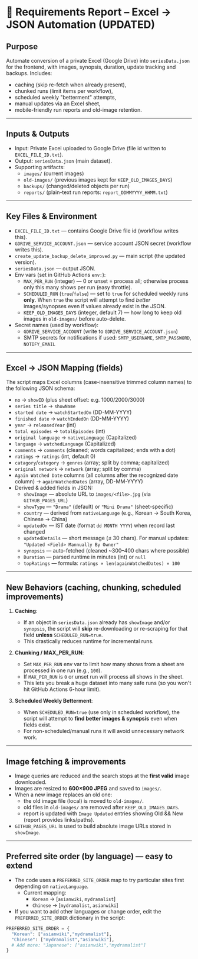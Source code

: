 # 📑 Requirements Report – Excel → JSON Automation (UPDATED)

## Purpose
Automate conversion of a private Excel (Google Drive) into `seriesData.json` for the frontend,
with images, synopsis, duration, update tracking and backups. Includes:
- caching (skip re-fetch when already present),
- chunked runs (limit items per workflow),
- scheduled weekly "betterment" attempts,
- manual updates via an Excel sheet,
- mobile-friendly run reports and old-image retention.

---

## Inputs & Outputs
- Input: Private Excel uploaded to Google Drive (file id written to `EXCEL_FILE_ID.txt`).
- Output: `seriesData.json` (main dataset).
- Supporting artifacts:
  - `images/` (current images)
  - `old-images/` (previous images kept for `KEEP_OLD_IMAGES_DAYS`)
  - `backups/` (changed/deleted objects per run)
  - `reports/` (plain-text run reports: `report_DDMMYYYY_HHMM.txt`)

---

## Key Files & Environment
- `EXCEL_FILE_ID.txt` — contains Google Drive file id (workflow writes this).
- `GDRIVE_SERVICE_ACCOUNT.json` — service account JSON secret (workflow writes this).
- `create_update_backup_delete_improved.py` — main script (the updated version).
- `seriesData.json` — output JSON.
- Env vars (set in GitHub Actions `env:`):
  - `MAX_PER_RUN` (integer) — 0 or unset = process all; otherwise process only this many shows per run (easy throttle).
  - `SCHEDULED_RUN` (`true`/`false`) — set to `true` for scheduled weekly runs **only**. When `true` the script will attempt to find *better* images/synopses even if values already exist in the JSON.
  - `KEEP_OLD_IMAGES_DAYS` (integer, default 7) — how long to keep old images in `old-images/` before auto-delete.
- Secret names (used by workflow):
  - `GDRIVE_SERVICE_ACCOUNT` (write to `GDRIVE_SERVICE_ACCOUNT.json`)
  - SMTP secrets for notifications if used: `SMTP_USERNAME`, `SMTP_PASSWORD`, `NOTIFY_EMAIL`

---

## Excel → JSON Mapping (fields)
The script maps Excel columns (case-insensitive trimmed column names) to the following JSON schema:

- `no` → `showID` (plus sheet offset: e.g. 1000/2000/3000)
- `series title` → `showName`
- `started date` → `watchStartedOn` (DD-MM-YYYY)
- `finished date` → `watchEndedOn` (DD-MM-YYYY)
- `year` → `releasedYear` (int)
- `total episodes` → `totalEpisodes` (int)
- `original language` → `nativeLanguage` (Capitalized)
- `language` → `watchedLanguage` (Capitalized)
- `comments` → `comments` (cleaned; words capitalized; ends with a dot)
- `ratings` → `ratings` (int, default 0)
- `catagory`/`category` → `genres` (array; split by comma; capitalized)
- `original network` → `network` (array; split by comma)
- `Again Watched Date` columns (all columns after the recognized date column) → `againWatchedDates` (array, DD-MM-YYYY)
- Derived & added fields in JSON:
  - `showImage` — absolute URL to `images/<file>.jpg` (via `GITHUB_PAGES_URL`)
  - `showType` — `"Drama"` (default) or `"Mini Drama"` (sheet-specific)
  - `country` — derived from `nativeLanguage` (e.g., Korean → South Korea, Chinese → China)
  - `updatedOn` — IST date (format `dd MONTH YYYY`) when record last changed
  - `updatedDetails` — short message (≤ 30 chars). For manual updates: `"Updated <Field> Mannually By Owner"`
  - `synopsis` — auto-fetched (cleaned ~300–400 chars where possible)
  - `Duration` — parsed runtime in minutes (int) or `null`
  - `topRatings` — formula: `ratings × len(againWatchedDates) × 100`

---

## New Behaviors (caching, chunking, scheduled improvements)
1. **Caching**:
   - If an object in `seriesData.json` already has `showImage` and/or `synopsis`, the script will **skip** re-downloading or re-scraping for that field **unless** `SCHEDULED_RUN=true`.
   - This drastically reduces runtime for incremental runs.

2. **Chunking / MAX_PER_RUN**:
   - Set `MAX_PER_RUN` env var to limit how many shows from a sheet are processed in one run (e.g., `100`).  
   - If `MAX_PER_RUN` is `0` or unset run will process all shows in the sheet.
   - This lets you break a huge dataset into many safe runs (so you won't hit GitHub Actions 6-hour limit).

3. **Scheduled Weekly Betterment**:
   - When `SCHEDULED_RUN=true` (use only in scheduled workflow), the script will attempt to **find better images & synopsis** even when fields exist.
   - For non-scheduled/manual runs it will avoid unnecessary network work.

---

## Image fetching & improvements
- Image queries are reduced and the search stops at the **first valid** image downloaded.
- Images are resized to **600×900 JPEG** and saved to `images/`.
- When a new image replaces an old one:
  - the old image file (local) is moved to `old-images/`.
  - old files in `old-images/` are removed after `KEEP_OLD_IMAGES_DAYS`.
  - report is updated with `Image Updated` entries showing Old && New (report provides links/paths).
- `GITHUB_PAGES_URL` is used to build absolute image URLs stored in `showImage`.

---

## Preferred site order (by language) — easy to extend
- The code uses a `PREFERRED_SITE_ORDER` map to try particular sites first depending on `nativeLanguage`.
  - Current mapping:
    - `Korean` → [`asianwiki`, `mydramalist`]
    - `Chinese` → [`mydramalist`, `asianwiki`]
- If you want to add other languages or change order, edit the `PREFERRED_SITE_ORDER` dictionary in the script:
```py
PREFERRED_SITE_ORDER = {
  "Korean": ["asianwiki","mydramalist"],
  "Chinese": ["mydramalist","asianwiki"],
  # Add more: "Japanese": ["asianwiki","mydramalist"]
}
